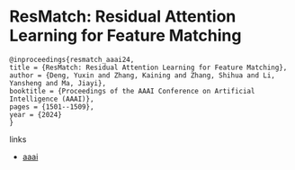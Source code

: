 # ResMatch: Residual Attention Learning for Feature Matching

```
@inproceedings{resmatch_aaai24,
title = {ResMatch: Residual Attention Learning for Feature Matching},
author = {Deng, Yuxin and Zhang, Kaining and Zhang, Shihua and Li, Yansheng and Ma, Jiayi},
booktitle = {Proceedings of the AAAI Conference on Artificial Intelligence (AAAI)},
pages = {1501--1509},
year = {2024}
}
```

links
- [aaai](https://ojs.aaai.org/index.php/AAAI/article/view/27915)
